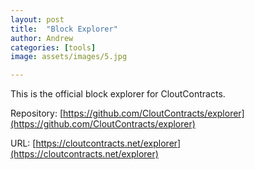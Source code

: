 ```yaml
---
layout: post
title:  "Block Explorer"
author: Andrew
categories: [tools]
image: assets/images/5.jpg

---
```

This is the official block explorer for CloutContracts.

Repository: [https://github.com/CloutContracts/explorer](https://github.com/CloutContracts/explorer)

URL: [https://cloutcontracts.net/explorer](https://cloutcontracts.net/explorer)
